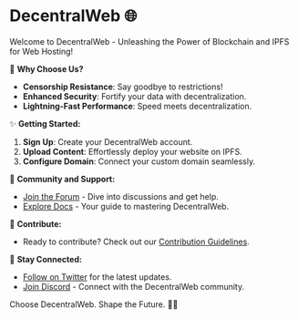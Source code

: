 # DecentralWeb 🌐

Welcome to DecentralWeb - Unleashing the Power of Blockchain and IPFS for Web Hosting!

🚀 **Why Choose Us?**
- **Censorship Resistance**: Say goodbye to restrictions!
- **Enhanced Security**: Fortify your data with decentralization.
- **Lightning-Fast Performance**: Speed meets decentralization.

✨ **Getting Started:**
1. **Sign Up**: Create your DecentralWeb account.
2. **Upload Content**: Effortlessly deploy your website on IPFS.
3. **Configure Domain**: Connect your custom domain seamlessly.

🌟 **Community and Support:**
- [Join the Forum](#) - Dive into discussions and get help.
- [Explore Docs](#) - Your guide to mastering DecentralWeb.

🤝 **Contribute:**
- Ready to contribute? Check out our [Contribution Guidelines](CONTRIBUTING.md).

📢 **Stay Connected:**
- [Follow on Twitter](#) for the latest updates.
- [Join Discord](#) - Connect with the DecentralWeb community.

Choose DecentralWeb. Shape the Future. 🚀🌐
